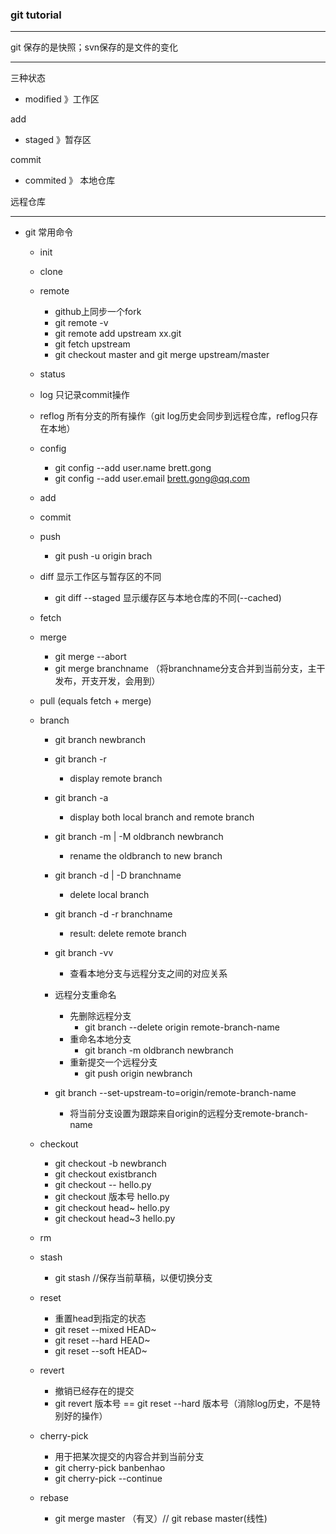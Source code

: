 ### git tutorial

------
git 保存的是快照；svn保存的是文件的变化

-----------
三种状态

+ modified 》工作区

add

+ staged 》暂存区

commit

+ commited 》 本地仓库

远程仓库

-------

+ git 常用命令
	+ init
	+ clone
	+ remote
		+ github上同步一个fork
		+ git remote -v
		+ git remote add upstream xx.git
		+ git fetch upstream
		+ git checkout master and git merge upstream/master
	+ status

	+ log 只记录commit操作
	+ reflog 所有分支的所有操作（git log历史会同步到远程仓库，reflog只存在本地）

	+ config
		+ git config --add user.name brett.gong
		+ git config --add user.email brett.gong@qq.com

	+ add
	+ commit
	+ push
		+ git push -u origin brach
	+ diff 显示工作区与暂存区的不同
		+ git diff --staged 显示缓存区与本地仓库的不同(--cached)

	+ fetch

	+ merge
		+ git merge --abort
		+ git merge branchname （将branchname分支合并到当前分支，主干发布，开支开发，会用到）
	+ pull (equals fetch + merge)

	+ branch
		+ git branch newbranch
		+ git branch -r
			+ display remote branch
		+ git branch -a
			+ display both local branch and remote branch
		+ git branch -m | -M oldbranch newbranch
			+ rename the oldbranch to new branch
		+ git branch -d | -D branchname
			+ delete local branch
		+ git branch -d -r branchname
		 	+ result: delete remote branch
		+ git branch -vv
			+ 查看本地分支与远程分支之间的对应关系


		+ 远程分支重命名
			+ 先删除远程分支
				+ git branch --delete origin remote-branch-name
			+ 重命名本地分支
				+ git branch -m oldbranch newbranch
			+ 重新提交一个远程分支
				+ git push origin newbranch

		+ git branch --set-upstream-to=origin/remote-branch-name
			+ 将当前分支设置为跟踪来自origin的远程分支remote-branch-name

	+ checkout
		+ git checkout -b newbranch
		+ git checkout existbranch
		+ git checkout -- hello.py
		+ git checkout 版本号 hello.py
		+ git checkout head~ hello.py
		+ git checkout head~3 hello.py

	+ rm
	+ stash
		+ git stash //保存当前草稿，以便切换分支


	+ reset
		+ 重置head到指定的状态
		+ git reset --mixed HEAD~
		+ git reset --hard HEAD~
		+ git reset --soft HEAD~
	+ revert
		+ 撤销已经存在的提交
		+ git revert 版本号 == git reset --hard 版本号（消除log历史，不是特别好的操作）

	+ cherry-pick
		+ 用于把某次提交的内容合并到当前分支
		+ git cherry-pick banbenhao
		+ git cherry-pick --continue

	+ rebase
		+ git merge master （有叉）// git rebase master(线性)
